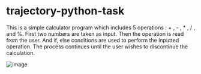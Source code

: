 # trajectory-python-task

This is a simple calculator program which includes 5 operations : + , - , * , / , and %.
First two numbers are taken as input. Then the operation is read from the user. And if, else conditions are used to perform the inputted operation.
The process continues until the user wishes to discontinue the calculation.


![image](https://user-images.githubusercontent.com/92910149/206221574-c273415d-096a-4678-8702-7b605a71bfdd.png)
